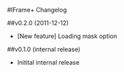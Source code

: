 #IFrame+ Changelog

##v0.2.0 (2011-12-12)
* [New feature] Loading mask option

##v0.1.0 (internal release)
* Initital internal release